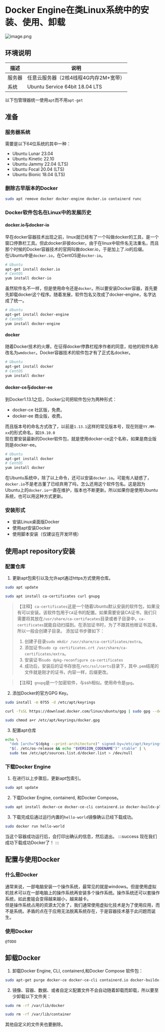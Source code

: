 # Docker Engine在类Linux系统中的安装、使用、卸载
![image.png](https://static001.geekbang.org/resource/image/51/07/510709711a3424bdb0df927519025007.jpg?x-oss-process=image/resize,m_fill,h_400,w_818)
## 环境说明
| 描述 | 说明 |
| --- | --- |
| 服务器 | 任意云服务器（2核4线程4G内存2M+宽带） |
| 系统 | Ubuntu Service 64bit 18.04 LTS |

以下包管理器统一使用`apt`而不用`apt-get`
## 准备
### 服务器系统
需要是以下64位系统的其中一种：

- Ubuntu Lunar 23.04
- Ubuntu Kinetic 22.10
- Ubuntu Jammy 22.04 (LTS)
- Ubuntu Focal 20.04 (LTS)
- Ubuntu Bionic 18.04 (LTS)
### 删除古早版本的Docker
```bash
sudo apt remove docker docker-engine docker.io containerd runc
```
### Docker软件包名在Linux中的发展历史
#### docker.io与docker-io
早在docker容器技术出现之前，linux就已经有了一个叫做docker的工具，是一个窗口停靠栏工具。但此docker非彼docker。由于在linux中软件名无法重名，而且那个时候的Docker容器技术的官网叫做docker.io，于是加上了.io的后缀。<br />在Ubuntu中是`docker.io`，在CentOS是`docker-io`。
```bash
# Ubuntu
apt-get install docker.io
# CentOS
yum install docker-io
```
虽然软件名不一样，但是使用命令还是`docker`。所以要安装Docker容器，首先要先卸载docker这个程序。随着发展，软件包名又改成了docker-engine，名字达成了统一。
```bash
# Ubuntu
apt-get install docker-engine
# CentOS
yum install docker-engine
```
#### docker
随着Docker技术的火爆，在征得docker停靠栏程序作者的同意，给他的软件名称改名为`wmdocker`。Docker容器技术的软件包才有了正式名docker。
```bash
# Ubuntu
apt-get install docker
# CentOS
yum install docker
```
#### docker-ce与docker-ee
到Docker1.13.1之后，Docker公司把软件包分为两种形式：

- docker-ce 社区版，免费。
- docker-ee 商业版，收费。

而且版本号的命名方式改了，以前是`1.13.1`这样的常见版本号，现在则是`YY.MM-xx`的形式命名，如`19.10.0`<br />现在要安装最新的Docker软件包，就是使用docker-ce这个名称，如果是商业版则是docker-ee。
```bash
# Ubuntu
apt-get install docker
# CentOS
yum install docker
```
在Ubuntu系统中，除了以上命令，还可以安装`docker.io`。可能有人疑惑了，`docker.io`不是老古董了已经弃用了吗，怎么还用这个软件包名。这是因为Ubuntu上的`docker.io`一直在维护，版本也不断更新。所以如果你是使用Ubuntu系统，也可以用这种方式更新。
### 安装形式

- 安装Linux桌面版Docker
- 使用apt安装Docker
- 使用脚本安装（仅建议在开发环境）
## 使用apt repository安装
### 配置仓库

1. 更新apt包索引以及允许apt通过https方式使用仓库。
```bash
sudo apt update
```
```bash
sudo apt install ca-certificates curl gnupg
```
> 【注释】`ca-certificates`这是一个随着Ubuntu默认安装的软件包，如果没有可以安装。该软件包用于`CA`证书的配置。如果需要安装CA证书，我们只需要将其放在`/usr/share/ca-certifacates`目录或者子目录中，`ca-certificates`就能自动扫描到。在添加证书时，为了不跟其他根证书混淆，所以一般会创建子目录。
> 添加证书步骤如下：
> 1. 创建子目录`sudo mkdir /usr/share/ca-certificates/extra`。
> 2. 添加证书`sudo cp certificates.crt /usr/share/ca-certificates/extra`。
> 3. 安装证书`sudo dpkg-reconfigure ca-certificates`
> 4. 成功后，安装后的证书存放在`/etc/ssl/certs`目录下，其中`.pem`结尾的文件就是刚才的证书，内容一样，后缀更改。

> 【注释】`gnupg`是一个加密软件，与ssh相似。使用命令是`gpg`。

2. 添加Docker的官方GPG Key。
```bash
sudo install -m 0755 -d /etc/apt/keyrings
```
```bash
curl -fsSL https://download.docker.com/linux/ubuntu/gpg | sudo gpg --dearmor -o /etc/apt/keyrings/docker.gpg
```
```bash
sudo chmod a+r /etc/apt/keyrings/docker.gpg
```

3. 配置apt仓库
```bash
echo \
  "deb [arch="$(dpkg --print-architecture)" signed-by=/etc/apt/keyrings/docker.gpg] https://download.docker.com/linux/ubuntu \
  "$(. /etc/os-release && echo "$VERSION_CODENAME")" stable" | \
  sudo tee /etc/apt/sources.list.d/docker.list > /dev/null
```
### 下载Docker Engine

1. 在进行以上步骤后，更新apt包索引。
```bash
sudo apt update
```

2. 下载Docker Engine, containerd, 和Docker Compose。
```bash
sudo apt install docker-ce docker-ce-cli containerd.io docker-buildx-plugin docker-compose-plugin
```

3. 下载完成后通过运行内置的`hello-world`镜像确认已经下载成功。
```bash
sudo docker run hello-world
```
当这个容器成功运行后，会打印出确认的信息，然后退出。
:::success
现在我们成功下载成功Docker了！
:::
## 配置与使用Docker
### 什么是Docker
通常来说，一部电脑安装一个操作系统，最常见的就是windows。但是使用虚拟机技术可以在一部电脑上的操作系统再安装多个操作系统。操作系统还可以套操作系统，如此套娃会变得越来越小，越来越卡。<br />但是操作系统占用的资源太冗余了，我们通常使用虚拟化技术是为了使用应用，而不是系统。矛盾的点在于应用无法脱离系统存在，于是容器技术基于此问题而诞生。
### 使用Docker
`@TODO`
## 卸载Docker

1. 卸载Docker Engine, CLI, containerd,和Docker Compose 软件包：
```bash
sudo apt-get purge docker-ce docker-ce-cli containerd.io docker-buildx-plugin docker-compose-plugin docker-ce-rootless-extras
```

2. 镜像、容器、数据、或者自定义配置文件不会自动随着卸载而卸载，所以要至少卸载以下文件夹：
```bash
sudo rm -rf /var/lib/docker
```
```bash
sudo rm -rf /var/lib/container
```
其他自定义的文件夹也要删除。
